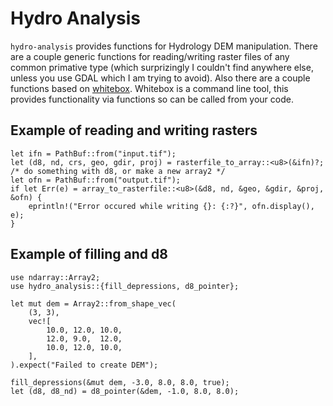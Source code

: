 # Hydro Analysis

`hydro-analysis` provides functions for Hydrology DEM manipulation.  There are
a couple generic functions for reading/writing raster files of any common
primative type (which surprizingly I couldn't find anywhere else, unless you
use GDAL which I am trying to avoid).  Also there are a couple functions based
on [whitebox](https://github.com/jblindsay/whitebox-tools).  Whitebox is a
command line tool, this provides functionality via functions so can be called
from your code.

## Example of reading and writing rasters

```
let ifn = PathBuf::from("input.tif");
let (d8, nd, crs, geo, gdir, proj) = rasterfile_to_array::<u8>(&ifn)?;
/* do something with d8, or make a new array2 */
let ofn = PathBuf::from("output.tif");
if let Err(e) = array_to_rasterfile::<u8>(&d8, nd, &geo, &gdir, &proj, &ofn) {
	eprintln!("Error occured while writing {}: {:?}", ofn.display(), e);
}
```

## Example of filling and d8

```
use ndarray::Array2;
use hydro_analysis::{fill_depressions, d8_pointer};

let mut dem = Array2::from_shape_vec(
    (3, 3),
    vec![
        10.0, 12.0, 10.0,
        12.0, 9.0,  12.0,
        10.0, 12.0, 10.0,
    ],
).expect("Failed to create DEM");

fill_depressions(&mut dem, -3.0, 8.0, 8.0, true);
let (d8, d8_nd) = d8_pointer(&dem, -1.0, 8.0, 8.0);
```


